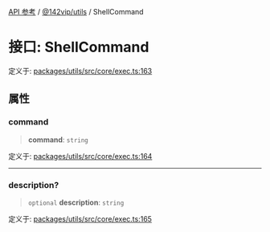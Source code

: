 [API 参考](../wiki/Home) / [@142vip/utils](../wiki/@142vip.utils) / ShellCommand

# 接口: ShellCommand

定义于: [packages/utils/src/core/exec.ts:163](https://github.com/142vip/core-x/blob/5281e59d2cdd2de59e1ea761d17ed7fe118d1e60/packages/utils/src/core/exec.ts#L163)

## 属性

### command

> **command**: `string`

定义于: [packages/utils/src/core/exec.ts:164](https://github.com/142vip/core-x/blob/5281e59d2cdd2de59e1ea761d17ed7fe118d1e60/packages/utils/src/core/exec.ts#L164)

***

### description?

> `optional` **description**: `string`

定义于: [packages/utils/src/core/exec.ts:165](https://github.com/142vip/core-x/blob/5281e59d2cdd2de59e1ea761d17ed7fe118d1e60/packages/utils/src/core/exec.ts#L165)

